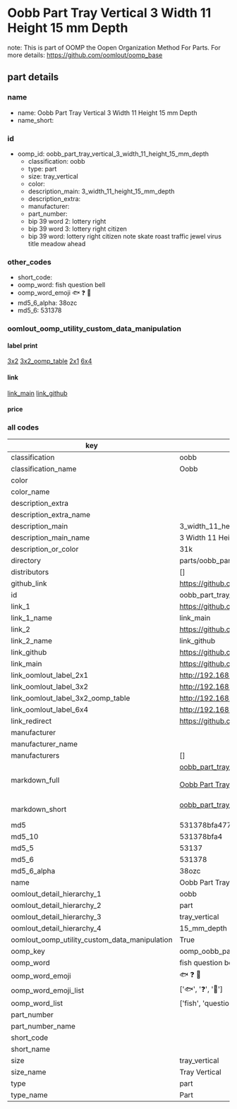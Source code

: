 # Oobb Part Tray Vertical 3 Width 11 Height 15 mm Depth  

note: This is part of OOMP the Oopen Organization Method For Parts. For more details: https://github.com/oomlout/oomp_base

##  part details
  







### name
* name: Oobb Part Tray Vertical 3 Width 11 Height 15 mm Depth
* name_short: 
### id
* oomp_id: oobb_part_tray_vertical_3_width_11_height_15_mm_depth
  * classification: oobb
  * type: part
  * size: tray_vertical
  * color: 
  * description_main: 3_width_11_height_15_mm_depth
  * description_extra: 
  * manufacturer: 
  * part_number: 
  * bip 39 word 2: lottery right
  * bip 39 word 3: lottery right citizen
  * bip 39 word: lottery right citizen note skate roast traffic jewel virus title meadow ahead

### other_codes
* short_code: 
* oomp_word: fish question bell
* oomp_word_emoji :fish: :question: :bell:
* md5_6_alpha: 38ozc
* md5_6: 531378






### oomlout_oomp_utility_custom_data_manipulation
#### label print
[3x2](http://192.168.1.245:1112/?label=oomp%2038ozc)
[3x2_oomp_table](http://192.168.1.108:1112/?label=oomp%2038ozc)
[2x1](http://192.168.1.242:1112/?label=oomp%2038ozc)
[6x4](http://192.168.1.55:1112/?label=oomp%2038ozc)    

#### link

[link_main](https://github.com/oomlout/oomlout_oomp_version_1_messy/tree/main/parts/oobb_part_tray_vertical_3_width_11_height_15_mm_depth) [link_github](https://github.com/oomlout/oomlout_oomp_version_1_messy/tree/main/parts/oobb_part_tray_vertical_3_width_11_height_15_mm_depth)                             

#### price







### all codes 
| key | value |  
| --- | --- |  
| classification | oobb |  
| classification_name | Oobb |  
| color |  |  
| color_name |  |  
| description_extra |  |  
| description_extra_name |  |  
| description_main | 3_width_11_height_15_mm_depth |  
| description_main_name | 3 Width 11 Height 15 mm Depth |  
| description_or_color | 31k |  
| directory | parts/oobb_part_tray_vertical_3_width_11_height_15_mm_depth |  
| distributors | [] |  
| github_link | https://github.com/oomlout/oomlout_oomp_part_src/tree/main/parts/oobb_part_tray_vertical_3_width_11_height_15_mm_depth |  
| id | oobb_part_tray_vertical_3_width_11_height_15_mm_depth |  
| link_1 | https://github.com/oomlout/oomlout_oomp_version_1_messy/tree/main/parts/oobb_part_tray_vertical_3_width_11_height_15_mm_depth |  
| link_1_name | link_main |  
| link_2 | https://github.com/oomlout/oomlout_oomp_version_1_messy/tree/main/parts/oobb_part_tray_vertical_3_width_11_height_15_mm_depth |  
| link_2_name | link_github |  
| link_github | https://github.com/oomlout/oomlout_oomp_version_1_messy/tree/main/parts/oobb_part_tray_vertical_3_width_11_height_15_mm_depth |  
| link_main | https://github.com/oomlout/oomlout_oomp_version_1_messy/tree/main/parts/oobb_part_tray_vertical_3_width_11_height_15_mm_depth |  
| link_oomlout_label_2x1 | http://192.168.1.242:1112/?label=oomp%2038ozc |  
| link_oomlout_label_3x2 | http://192.168.1.245:1112/?label=oomp%2038ozc |  
| link_oomlout_label_3x2_oomp_table | http://192.168.1.108:1112/?label=oomp%2038ozc |  
| link_oomlout_label_6x4 | http://192.168.1.55:1112/?label=oomp%2038ozc |  
| link_redirect | https://github.com/oomlout/oomlout_oomp_version_1_messy/tree/main/parts/oobb_part_tray_vertical_3_width_11_height_15_mm_depth |  
| manufacturer |  |  
| manufacturer_name |  |  
| manufacturers | [] |  
| markdown_full | [oobb_part_tray_vertical_3_width_11_height_15_mm_depth](none)<br>[](none)<br>[Oobb Part Tray Vertical 3 Width 11 Height 15 Mm Depth](none)<br><br> |  
| markdown_short | [oobb_part_tray_vertical_3_width_11_height_15_mm_depth](none)<br><br> |  
| md5 | 531378bfa477fcdaec65096a52ae7420 |  
| md5_10 | 531378bfa4 |  
| md5_5 | 53137 |  
| md5_6 | 531378 |  
| md5_6_alpha | 38ozc |  
| name | Oobb Part Tray Vertical 3 Width 11 Height 15 mm Depth |  
| oomlout_detail_hierarchy_1 | oobb |  
| oomlout_detail_hierarchy_2 | part |  
| oomlout_detail_hierarchy_3 | tray_vertical |  
| oomlout_detail_hierarchy_4 | 15_mm_depth |  
| oomlout_oomp_utility_custom_data_manipulation | True |  
| oomp_key | oomp_oobb_part_tray_vertical_3_width_11_height_15_mm_depth |  
| oomp_word | fish question bell |  
| oomp_word_emoji | :fish: :question: :bell: |  
| oomp_word_emoji_list | [':fish:', ':question:', ':bell:'] |  
| oomp_word_list | ['fish', 'question', 'bell'] |  
| part_number |  |  
| part_number_name |  |  
| short_code |  |  
| short_name |  |  
| size | tray_vertical |  
| size_name | Tray Vertical |  
| type | part |  
| type_name | Part |  
